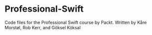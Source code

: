# Professional-Swift
Code files for the Professional Swift course by Packt. Written by Kåre Morstøl, Rob Kerr, and Göksel Köksal
